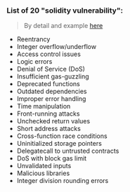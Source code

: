 ### List of 20 "solidity vulnerability":
> By detail and example [here](https://github.com/mosi-sol/Solidity101/blob/main/collection-7/Solidity_Vulnerability.md)
- Reentrancy
- Integer overflow/underflow
- Access control issues
- Logic errors
- Denial of Service (DoS)
- Insufficient gas-guzzling
- Deprecated functions
- Outdated dependencies
- Improper error handling
- Time manipulation
- Front-running attacks
- Unchecked return values
- Short address attacks
- Cross-function race conditions
- Uninitialized storage pointers
- Delegatecall to untrusted contracts
- DoS with block gas limit
- Unvalidated inputs
- Malicious libraries
- Integer division rounding errors
